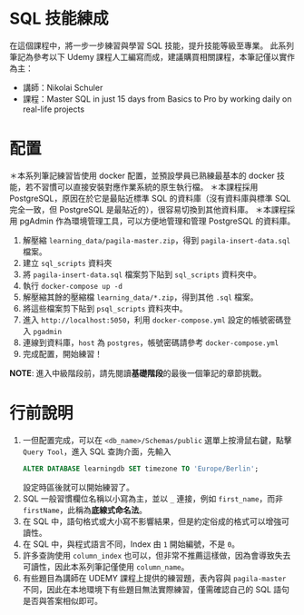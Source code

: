 # SQL 技能練成

在這個課程中，將一步一步練習與學習 SQL 技能，提升技能等級至專業。
此系列筆記為參考以下 Udemy 課程人工編寫而成，建議購買相關課程，本筆記僅以實作為主：

- 講師：Nikolai Schuler 
- 課程：Master SQL in just 15 days from Basics to Pro by working daily on real-life projects

# 配置

＊本系列筆記練習皆使用 docker 配置，並預設學員已熟練最基本的 docker 技能，若不習慣可以直接安裝對應作業系統的原生執行檔。
＊本課程採用 PostgreSQL，原因在於它是最貼近標準 SQL 的資料庫（沒有資料庫與標準 SQL 完全一致，但 PostgreSQL 是最貼近的），很容易切換到其他資料庫。
＊本課程採用 pgAdmin 作為環境管理工具，可以方便地管理和管理 PostgreSQL 的資料庫。


1. 解壓縮 `learning_data/pagila-master.zip`，得到 `pagila-insert-data.sql` 檔案。
2. 建立 `sql_scripts` 資料夾
3. 將 `pagila-insert-data.sql` 檔案剪下貼到 `sql_scripts` 資料夾中。
4. 執行 `docker-compose up -d`
5. 解壓縮其餘的壓縮檔 `learning_data/*.zip`，得到其他 `.sql` 檔案。
6. 將這些檔案剪下貼到 `psql_scripts` 資料夾中。
5. 進入 `http://localhost:5050`，利用 `docker-compose.yml` 設定的帳號密碼登入 `pgadmin`
6. 連線到資料庫，`host` 為 `postgres`，帳號密碼請參考 `docker-compose.yml`
7. 完成配置，開始練習！

**NOTE**: 進入中級階段前，請先閱讀**基礎階段**的最後一個筆記的章節挑戰。

# 行前說明

1. 一但配置完成，可以在 `<db_name>/Schemas/public` 選單上按滑鼠右鍵，點擊 `Query Tool`，進入 SQL 查詢介面，先輸入 
    ```sql
    ALTER DATABASE learningdb SET timezone TO 'Europe/Berlin';
    ```
    設定時區後就可以開始練習了。
2. SQL 一般習慣欄位名稱以小寫為主，並以 `_` 連接，例如 `first_name`，而非 `firstName`，此稱為**底線式命名法**。
3. 在 SQL 中，語句格式或大小寫不影響結果，但是約定俗成的格式可以增強可讀性。
4. 在 SQL 中，與程式語言不同，Index 由 `1` 開始編號，不是 `0`。
5. 許多查詢使用 `column_index` 也可以，但非常不推薦這樣做，因為會導致失去可讀性，因此本系列筆記僅使用 `column_name`。
6. 有些題目為講師在 UDEMY 課程上提供的練習題，表內容與 `pagila-master` 不同，因此在本地環境下有些題目無法實際練習，僅需確認自己的 SQL 語句是否與答案相似即可。